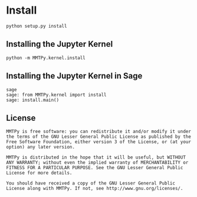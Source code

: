 # Install

```
python setup.py install
```

## Installing the Jupyter Kernel
```
python -m MMTPy.kernel.install
```
## Installing the Jupyter Kernel in Sage
```
sage
sage: from MMTPy.kernel import install
sage: install.main()
```

## License
```
MMTPy is free software: you can redistribute it and/or modify it under the terms of the GNU Lesser General Public License as published by the Free Software Foundation, either version 3 of the License, or (at your option) any later version.

MMTPy is distributed in the hope that it will be useful, but WITHOUT ANY WARRANTY; without even the implied warranty of MERCHANTABILITY or FITNESS FOR A PARTICULAR PURPOSE. See the GNU Lesser General Public License for more details.

You should have received a copy of the GNU Lesser General Public License along with MMTPy. If not, see http://www.gnu.org/licenses/.
```
